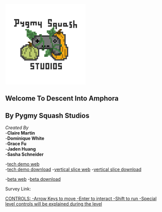 ![logo](Studio_logo_2_light_edge.png)

## Welcome To Descent Into Amphora

## By Pygmy Squash Studios

_Created By_ <br>
-**Claire Martin** <br>
-**Dominique White** <br>
-**Grace Fu** <br>
-**Jaden Huang** <br>
-**Sasha Schneider**


-[tech demo web](DescentTechDemoV0.2) <br>
-[tech demo download](DescentTechDemoV0.2.zip)
-[vertical slice web](VerticalWebSlice/VerticalSlice/www)
-[vertical slice download](VerticalWebSlice.zip)

-[beta web](DESCENT_BETA/BETA/www)
-[beta download](DESCENT_BETA.zip)

Survey Link:<a href= "https://docs.google.com/forms/d/e/1FAIpQLSfCT7QjBWvr5qbzetZMFgghxfQDEhXi2xSogbhTgOSz7AdM0g/viewform">

CONTROLS:
-Arrow Keys to move
-Enter to interact
-Shift to run
-Special level controls will be explained during the level
